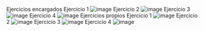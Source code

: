 Ejercicios encargados
Ejercicio 1
![image](https://github.com/user-attachments/assets/bfed0d55-da55-4812-8bb0-93423669d878)
Ejercicio 2
![image](https://github.com/user-attachments/assets/8fc7118a-2db2-44b7-895a-46e2387d6057)
Ejercicio 3
![image](https://github.com/user-attachments/assets/2d7661f8-df96-4230-aa81-1e31148073ee)
Ejercicio 4
![image](https://github.com/user-attachments/assets/647e9b62-a668-4254-984c-498f8139a9d9)
Ejercicios propios
Ejercicio 1
![image](https://github.com/user-attachments/assets/f71a3817-03fd-4398-aa74-9633e06d0c25)
Ejercicio 2
![image](https://github.com/user-attachments/assets/8c8336c7-2c21-4767-8546-98813a81d466)
Ejercicio 3
![image](https://github.com/user-attachments/assets/d49b63dd-6541-4295-99fe-f5fdc95bef0c)
Ejercicio 4
![image](https://github.com/user-attachments/assets/adc8da66-5a0f-48f1-954f-e69c03b05c8a)
